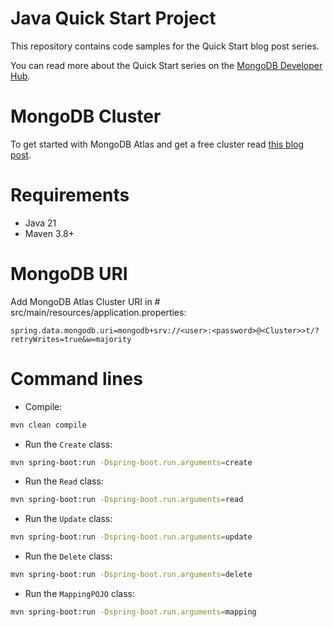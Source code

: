 # Java Quick Start Project

This repository contains code samples for the Quick Start blog post series.

You can read more about the Quick Start series on the [MongoDB Developer Hub](https://www.mongodb.com/developer/).


# MongoDB Cluster

To get started with MongoDB Atlas and get a free cluster read [this blog post](https://developer.mongodb.com/quickstart/free-atlas-cluster).

# Requirements

- Java 21
- Maven 3.8+

# MongoDB URI

Add MongoDB Atlas Cluster URI in # src/main/resources/application.properties:
```
spring.data.mongodb.uri=mongodb+srv://<user>:<password>@<Cluster>>t/?retryWrites=true&w=majority
```

# Command lines

- Compile: 

```sh
mvn clean compile
```

- Run the `Create` class:

```sh
mvn spring-boot:run -Dspring-boot.run.arguments=create
```

- Run the `Read` class:

```sh
mvn spring-boot:run -Dspring-boot.run.arguments=read
```

- Run the `Update` class:

```sh
mvn spring-boot:run -Dspring-boot.run.arguments=update
```

- Run the `Delete` class:

```sh
mvn spring-boot:run -Dspring-boot.run.arguments=delete
```

- Run the `MappingPOJO` class:

```sh
mvn spring-boot:run -Dspring-boot.run.arguments=mapping
```

